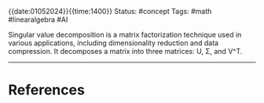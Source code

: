 {{date:01052024}}{{time:1400}}
Status: #concept
Tags:
#math #linearalgebra #AI

Singular value decomposition is a matrix factorization technique used in various applications, including dimensionality reduction and data compression. It decomposes a matrix into three matrices: U, Σ, and V^T.

---
# References
